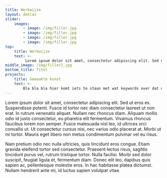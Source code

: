 ```yaml
---
title: Werkwijze
layout: deklas
slider:
    images:
        - image: /img/filler.jpg
        - image: /img/filler.jpg
        - image: /img/filler.jpg
        - image: /img/filler.jpg
top:
    title: Werkwijze
    text: >-
         Lorem ipsum dolor sit amet, consectetur adipiscing elit. Sed ut eros ex. Suspendisse potenti. Fusce id tortor nec diam consectetur laoreet ut non erat. In rutrum venenatis aliquet. Nullam nec rhoncus diam. Aliquam mollis odio id justo consectetur, eu pharetra elit fermentum. Vivamus rhoncus faucibus lorem non semper. Fusce malesuada nisl leo, id ultrices orci convallis ut. Ut consectetur cursus nisi, nec varius odio placerat at. Morbi ut mi tortor. Mauris eget libero non metus condimentum pulvinar vel eu risus.
middle_image: /img/filler2.jpg
bottom_title: Titel
projects: 
    title: Gemaakte kunst
    text: >-
        Bla bla bla hier komt iets te staan met wat keywords over dat dit wat dingen zijn die de kinderen hebben gemaakt. Hartstikke leuk om dat ook een beetje in de site te verwerken, kunnen zoveel posts als we willen er onder knallen gesorteerd op datum meest recent
---
```

 Lorem ipsum dolor sit amet, consectetur adipiscing elit. Sed ut eros ex. Suspendisse potenti. Fusce id tortor nec diam consectetur laoreet ut non erat. In rutrum venenatis aliquet. Nullam nec rhoncus diam. Aliquam mollis odio id justo consectetur, eu pharetra elit fermentum. Vivamus rhoncus faucibus lorem non semper. Fusce malesuada nisl leo, id ultrices orci convallis ut. Ut consectetur cursus nisi, nec varius odio placerat at. Morbi ut mi tortor. Mauris eget libero non metus condimentum pulvinar vel eu risus.

Nam pretium odio nec nulla ultricies, quis tincidunt eros congue. Etiam gravida eleifend tortor sed consectetur. Praesent lectus risus, sagittis tincidunt purus vel, rutrum tristique tortor. Nulla facilisi. Morbi sed dolor suscipit, feugiat ligula et, fermentum diam. Donec elit leo, dapibus quis sapien ac, pellentesque molestie eros. In hac habitasse platea dictumst. Nullam hendrerit ante mi, id luctus sapien volutpat vitae. 